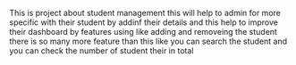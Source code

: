 This is project about student management this will help to admin for more specific with their student by addinf their details and this help to improve their dashboard by features using like adding and removeing the student there is so many more feature than this like you can search the student and you can check the number of student their in total
